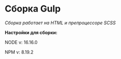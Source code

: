 # Сборка Gulp 

*Cборка работает на HTML и препроцессоре SCSS*

**Настройки для сборки:**

NODE v: 16.16.0

NPM v: 8.19.2
